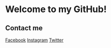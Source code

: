 # Welcome to my GitHub!

## Contact me

[Facebook][2]
[Instagram][3]
[Twitter][1]




[1]: http://twitter.com/rotnicki
[2]: http://www.facebook.com/rotnicki
[3]: http://instagram.com/rotnicki

